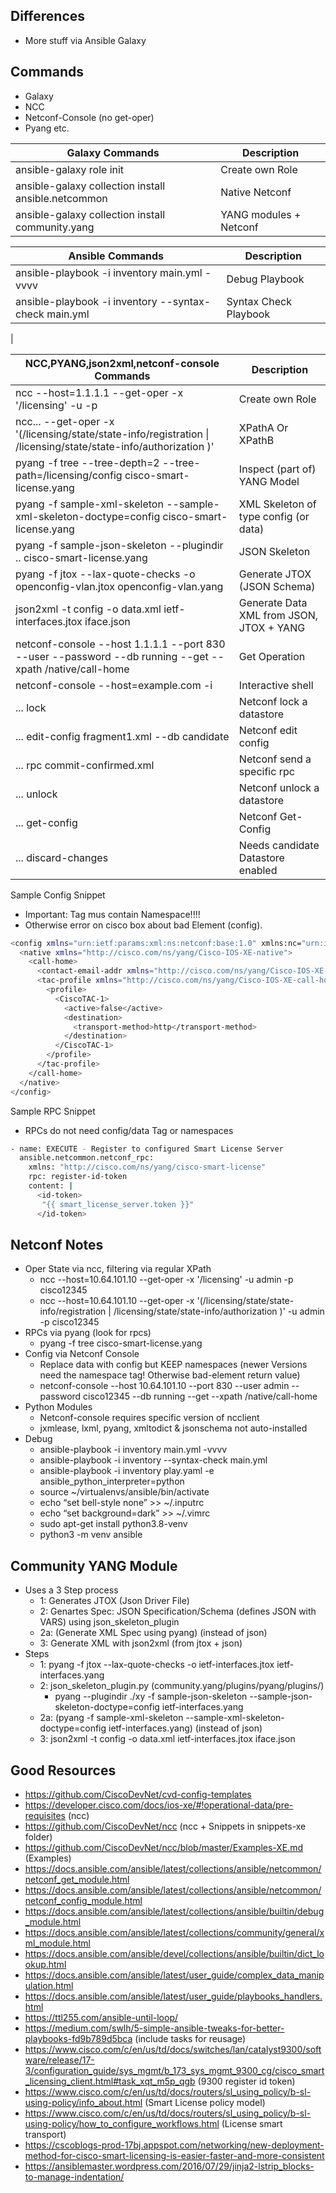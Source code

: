## Differences
* More stuff via Ansible Galaxy

## Commands
* Galaxy
* NCC
* Netconf-Console (no get-oper)
* Pyang etc.

| Galaxy Commands                                    | Description                    |
|----------------------------------------------------|--------------------------------|
|ansible-galaxy role init <name>                     | Create own Role                |
|ansible-galaxy collection install ansible.netcommon | Native Netconf                 |
|ansible-galaxy collection install community.yang    | YANG modules + Netconf         |

| Ansible Commands                                   | Description                    |
|----------------------------------------------------|--------------------------------|
|ansible-playbook -i inventory  main.yml -vvvv       | Debug Playbook                 |
|ansible-playbook -i inventory --syntax-check main.yml | Syntax Check Playbook        |
|


| NCC,PYANG,json2xml,netconf-console Commands                                                | Description                    |
|--------------------------------------------------------------------------------------------|--------------------------------|
|ncc --host=1.1.1.1 --get-oper -x '/licensing' -u <user> -p <pw>                             | Create own Role                |
|ncc... --get-oper -x '(/licensing/state/state-info/registration \| /licensing/state/state-info/authorization )'  | XPathA Or XPathB |
|pyang -f tree --tree-depth=2 --tree-path=/licensing/config cisco-smart-license.yang         | Inspect (part of) YANG Model   |
|pyang -f sample-xml-skeleton --sample-xml-skeleton-doctype=config cisco-smart-license.yang  | XML Skeleton of type config (or data) |
|pyang -f sample-json-skeleton --plugindir .. cisco-smart-license.yang                       | JSON Skeleton                  |
|pyang -f jtox --lax-quote-checks -o openconfig-vlan.jtox openconfig-vlan.yang               | Generate JTOX (JSON Schema)    |
|json2xml -t config -o data.xml ietf-interfaces.jtox iface.json                              | Generate Data XML from JSON, JTOX + YANG |
|netconf-console --host 1.1.1.1 --port 830 --user <user> --password <pw> --db running --get --xpath /native/call-home | Get Operation |
|netconf-console  --host=example.com -i                                                      | Interactive shell |
|... lock                                                                                    | Netconf lock a datastore       |
|... edit-config fragment1.xml --db candidate                                                | Netconf edit config            |
|... rpc commit-confirmed.xml                                                                | Netconf send a specific rpc    |
|... unlock                                                                                  | Netconf unlock a datastore       |
|... get-config                                                                              | Netconf Get-Config               |
|... discard-changes                                                                         | Needs candidate Datastore enabled|

Sample Config Snippet
* Important: <config> Tag mus contain Namespace!!!! 
* Otherwise error on cisco box about bad Element (config).

```bash
<config xmlns="urn:ietf:params:xml:ns:netconf:base:1.0" xmlns:nc="urn:ietf:params:xml:ns:netconf:base:1.0">
  <native xmlns="http://cisco.com/ns/yang/Cisco-IOS-XE-native">
    <call-home>
      <contact-email-addr xmlns="http://cisco.com/ns/yang/Cisco-IOS-XE-call-home">sch-smart-licensing@cisco.com</contact-email-addr>
      <tac-profile xmlns="http://cisco.com/ns/yang/Cisco-IOS-XE-call-home">
        <profile>
          <CiscoTAC-1>
            <active>false</active>
            <destination>
              <transport-method>http</transport-method>
            </destination>
          </CiscoTAC-1>
        </profile>
      </tac-profile>
    </call-home>
  </native>
</config>
```
Sample RPC Snippet
* RPCs do not need config/data Tag or namespaces

```bash
- name: EXECUTE - Register to configured Smart License Server
  ansible.netcommon.netconf_rpc:
    xmlns: "http://cisco.com/ns/yang/cisco-smart-license"
    rpc: register-id-token
    content: |
      <id-token>
       "{{ smart_license_server.token }}"
      </id-token>
```

## Netconf Notes
* Oper State via ncc, filtering via regular XPath
  * ncc --host=10.64.101.10 --get-oper -x '/licensing' -u admin -p cisco12345
  * ncc --host=10.64.101.10 --get-oper -x '(/licensing/state/state-info/registration | /licensing/state/state-info/authorization )' -u admin -p cisco12345
* RPCs via pyang (look for rpcs)
  * pyang -f tree cisco-smart-license.yang 
* Config via Netconf Console
  * Replace data with config but KEEP namespaces (newer Versions need the namespace tag! Otherwise bad-element return value) 
  * netconf-console --host 10.64.101.10 --port 830 --user admin --password cisco12345 --db running --get --xpath /native/call-home
* Python Modules
  * Netconf-console requires specific version of ncclient
  * jxmlease, lxml, pyang, xmltodict & jsonschema not auto-installed
* Debug
  * ansible-playbook -i inventory  main.yml -vvvv
  * ansible-playbook -i inventory --syntax-check main.yml
  * ansible-playbook -i inventory play.yaml -e ansible_python_interpreter=python
  * source ~/virtualenvs/ansible/bin/activate
  * echo “set bell-style none” >> ~/.inputrc
  * echo “set background=dark” >> ~/.vimrc
  * sudo apt-get install python3.8-venv
  * python3 -m venv ansible

## Community YANG Module
* Uses a 3 Step process
  * 1: Generates JTOX (Json Driver File)
  * 2: Genartes Spec: JSON Specification/Schema (defines JSON with VARS) using json_skeleton_plugin
  * 2a: (Generate XML Spec using pyang) (instead of json)
  * 3: Generate XML with json2xml (from jtox + json)
* Steps
  * 1: pyang -f jtox --lax-quote-checks -o ietf-interfaces.jtox ietf-interfaces.yang
  * 2: json_skeleton_plugin.py (community.yang/plugins/pyang/plugins/)
    * pyang --plugindir ./xy -f sample-json-skeleton --sample-json-skeleton-doctype=config ietf-interfaces.yang
  * 2a: (pyang -f sample-xml-skeleton --sample-xml-skeleton-doctype=config ietf-interfaces.yang) (instead of json)
  * 3: json2xml -t config -o data.xml ietf-interfaces.jtox iface.json

## Good Resources
* https://github.com/CiscoDevNet/cvd-config-templates 
* https://developer.cisco.com/docs/ios-xe/#!operational-data/pre-requisites (ncc)
* https://github.com/CiscoDevNet/ncc (ncc + Snippets in snippets-xe folder)
* https://github.com/CiscoDevNet/ncc/blob/master/Examples-XE.md (Examples)
* https://docs.ansible.com/ansible/latest/collections/ansible/netcommon/netconf_get_module.html
* https://docs.ansible.com/ansible/latest/collections/ansible/netcommon/netconf_config_module.html
* https://docs.ansible.com/ansible/latest/collections/ansible/builtin/debug_module.html
* https://docs.ansible.com/ansible/latest/collections/community/general/xml_module.html
* https://docs.ansible.com/ansible/devel/collections/ansible/builtin/dict_lookup.html
* https://docs.ansible.com/ansible/latest/user_guide/complex_data_manipulation.html
* https://docs.ansible.com/ansible/latest/user_guide/playbooks_handlers.html
* https://ttl255.com/ansible-until-loop/ 
* https://medium.com/swlh/5-simple-ansible-tweaks-for-better-playbooks-fd9b789d5bca (include tasks for reusage)
* https://www.cisco.com/c/en/us/td/docs/switches/lan/catalyst9300/software/release/17-3/configuration_guide/sys_mgmt/b_173_sys_mgmt_9300_cg/cisco_smart_licensing_client.html#task_xqt_m5p_qgb (9300 register id token)
* https://www.cisco.com/c/en/us/td/docs/routers/sl_using_policy/b-sl-using-policy/info_about.html (Smart License policy model)
* https://www.cisco.com/c/en/us/td/docs/routers/sl_using_policy/b-sl-using-policy/how_to_configure_workflows.html (License smart transport)
* https://cscoblogs-prod-17bj.appspot.com/networking/new-deployment-method-for-cisco-smart-licensing-is-easier-faster-and-more-consistent 
* https://ansiblemaster.wordpress.com/2016/07/29/jinja2-lstrip_blocks-to-manage-indentation/